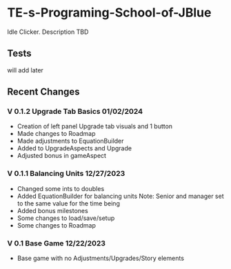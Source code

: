 # TE-s-Programing-School-of-JBlue
Idle Clicker. 
Description TBD

## Tests
will add later

## Recent Changes

### V 0.1.2 Upgrade Tab Basics 01/02/2024 
- Creation of left panel Upgrade tab visuals and 1 button
- Made changes to Roadmap
- Made adjustments to EquationBuilder
- Added to UpgradeAspects and Upgrade
- Adjusted bonus in gameAspect

### V 0.1.1 Balancing Units 12/27/2023
- Changed some ints to doubles
- Added EquationBuilder for balancing units Note: Senior and manager set to the same value for the time being
- Added bonus milestones
- Some changes to load/save/setup
- Some changes to Roadmap

### V 0.1 Base Game 12/22/2023
- Base game with no Adjustments/Upgrades/Story elements
